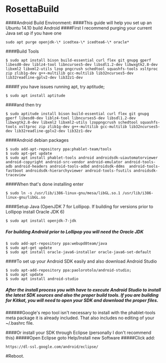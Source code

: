 RosettaBuild
============
####Android Build Environment:
####This guide will help you set up an Ubuntu 14.10 build Android 
####First I recommend purging your current Java set up if you have one
```
sudo apt purge openjdk-\* icedtea-\* icedtea6-\* oracle*
```
####Build Tools
```
$ sudo apt install bison build-essential curl flex git gnupg gperf libesd0-dev liblz4-tool libncurses5-dev libsdl1.2-dev libwxgtk2.8-dev libxml2 libxml2-utils lzop pngcrush schedtool squashfs-tools xsltproc zip zlib1g-dev g++-multilib gcc-multilib lib32ncurses5-dev lib32readline-gplv2-dev lib32z1-dev
```
####If you have issues running apt, try aptitude;
```
$ sudo apt install aptitude
```
####and then try 
```
$ sudo aptitude install bison build-essential curl flex git gnupg gperf libesd0-dev liblz4-tool libncurses5-dev libsdl1.2-dev libwxgtk2.8-dev libxml2 libxml2-utils lzoppngcrush schedtool squashfs-tools xsltproc zip zlib1g-dev g++-multilib gcc-multilib lib32ncurses5-dev lib32readline-gplv2-dev lib32z1-dev
```
####Android debian packages
```
$ sudo add-apt-repository ppa:phablet-team/tools 
$ sudo apt-get update
$ sudo apt install phablet-tools android androidsdk-uiautomatorviewer android-copyright android-src-vendor android-emulator android-tools-adb android-headers android-tools-adbd androidsdk-ddms  android-tools-fastboot androidsdk-hierarchyviewer android-tools-fsutils androidsdk-traceview
```
####When that's done installing enter 
```
$ sudo ln -s /usr/lib/i386-linux-gnu/mesa/libGL.so.1 /usr/lib/i386-linux-gnu/libGL.so
```
####Setup Java (OpenJDK 7 for Lollipop. If building for versions prior to Lollipop install Oracle JDK 6)
```
$ sudo apt install openjdk-7-jdk 
```
##### **For building Android prior to Lollipop you will need the Oracle JDK**
```
$ sudo add-apt-repository ppa:webupd8team/java 
$ sudo apt-get update
$ sudo apt install oracle-java6-installer oracle-java6-set-default
```
####To set up your Android SDK easily and also download Android Studio
```
$ sudo apt-add-repository ppa:paolorotolo/android-studio; 
$ sudo apt update
$ sudo apt install android-studio
```
##### After the install process you with have to execute Android Studio to install the latest SDK sources and also the proper build tools. If you are building for Kitkat, you will need to open your SDK and download the proper files.

######Google's repo tool isn't necessary to install with the phablet-tools meta package it is already included. That also includes no editing of your ~/.bashrc file.  

####Or install your SDK through Eclipse (personally I don't recommend this)
#####Open Eclipse goto Help/Install new Software
#####Click add:
```
https://dl-ssl.google.com/android/eclipse/
```
#Reboot.

